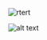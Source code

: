 ![rtert](https://img.shields.io/badge/Python-3766AB?style=flat-square&logo=Python&logoColor=white)

![alt text](https://img.shields.io/badge/Python-3766AB?style=flat-square&logo=Python&logoColor=white)
